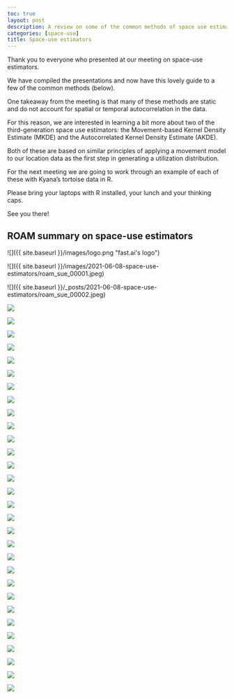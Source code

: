 ```yaml
---
toc: true
layout: post
description: A review on some of the common methods of space use estimation for animal movement.
categories: [space-use]
title: Space-use estimators
---
```


Thank you to everyone who presented at our meeting on space-use estimators. 

We have compiled the presentations and now have this lovely guide to a few of the common methods (below). 

One takeaway from the meeting is that many of these methods are static and do not account for spatial or temporal autocorrelation in the data. 

For this reason, we are interested in learning a bit more about two of the third-generation space use estimators: the Movement-based Kernel Density Estimate (MKDE) and the Autocorrelated Kernel Density Estimate (AKDE). 

Both of these are based on similar principles of applying a movement model to our location data as the first step in generating a utilization distribution. 

For the next meeting we are going to work through an example of each of these with Kyana’s tortoise data in R. 

Please bring your laptops with R installed, your lunch and your thinking caps.
 
See you there!

## ROAM summary on space-use estimators
![]({{ site.baseurl }}/images/logo.png "fast.ai's logo")

![]({{ site.baseurl }}/images/2021-06-08-space-use-estimators/roam_sue_00001.jpeg)

![]({{ site.baseurl }}/_posts/2021-06-08-space-use-estimators/roam_sue_00002.jpeg)

![](2021-06-08-space-use-estimators/roam_sue_00003.jpeg)

![](2021-06-08-space-use-estimators/roam_sue_00004.jpeg)

![](2021-06-08-space-use-estimators/roam_sue_00005.jpeg)

![](2021-06-08-space-use-estimators/roam_sue_00006.jpeg)

![](2021-06-08-space-use-estimators/roam_sue_00007.jpeg)

![](2021-06-08-space-use-estimators/roam_sue_00008.jpeg)

![](2021-06-08-space-use-estimators/roam_sue_00009.jpeg)

![](2021-06-08-space-use-estimators/roam_sue_00010.jpeg)

![](2021-06-08-space-use-estimators/roam_sue_00011.jpeg)

![](2021-06-08-space-use-estimators/roam_sue_00012.jpeg)

![](2021-06-08-space-use-estimators/roam_sue_00013.jpeg)

![](2021-06-08-space-use-estimators/roam_sue_00014.jpeg)

![](2021-06-08-space-use-estimators/roam_sue_00015.jpeg)

![](2021-06-08-space-use-estimators/roam_sue_00016.jpeg)

![](2021-06-08-space-use-estimators/roam_sue_00017.jpeg)

![](2021-06-08-space-use-estimators/roam_sue_00018.jpeg)

![](2021-06-08-space-use-estimators/roam_sue_00019.jpeg)

![](2021-06-08-space-use-estimators/roam_sue_00020.jpeg)

![](2021-06-08-space-use-estimators/roam_sue_00021.jpeg)

![](2021-06-08-space-use-estimators/roam_sue_00022.jpeg)

![](2021-06-08-space-use-estimators/roam_sue_00023.jpeg)

![](2021-06-08-space-use-estimators/roam_sue_00024.jpeg)

![](2021-06-08-space-use-estimators/roam_sue_00025.jpeg)

![](2021-06-08-space-use-estimators/roam_sue_00026.jpeg)

![](2021-06-08-space-use-estimators/roam_sue_00027.jpeg)

![](2021-06-08-space-use-estimators/roam_sue_00028.jpeg)

![](2021-06-08-space-use-estimators/roam_sue_00029.jpeg)

![](2021-06-08-space-use-estimators/roam_sue_00030.jpeg)

![](2021-06-08-space-use-estimators/roam_sue_00031.jpeg)

![](2021-06-08-space-use-estimators/roam_sue_00032.jpeg)
